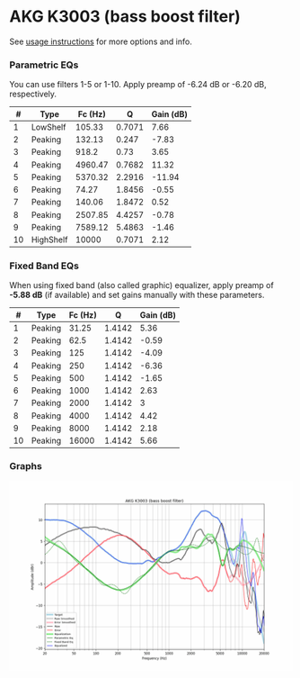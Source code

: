 # AKG K3003 (bass boost filter)
See [usage instructions](https://github.com/jaakkopasanen/AutoEq#usage) for more options and info.

### Parametric EQs
You can use filters 1-5 or 1-10. Apply preamp of -6.24 dB or -6.20 dB, respectively.

|   # | Type      |   Fc (Hz) |      Q |   Gain (dB) |
|-----|-----------|-----------|--------|-------------|
|   1 | LowShelf  |    105.33 | 0.7071 |        7.66 |
|   2 | Peaking   |    132.13 | 0.247  |       -7.83 |
|   3 | Peaking   |    918.2  | 0.73   |        3.65 |
|   4 | Peaking   |   4960.47 | 0.7682 |       11.32 |
|   5 | Peaking   |   5370.32 | 2.2916 |      -11.94 |
|   6 | Peaking   |     74.27 | 1.8456 |       -0.55 |
|   7 | Peaking   |    140.06 | 1.8472 |        0.52 |
|   8 | Peaking   |   2507.85 | 4.4257 |       -0.78 |
|   9 | Peaking   |   7589.12 | 5.4863 |       -1.46 |
|  10 | HighShelf |  10000    | 0.7071 |        2.12 |

### Fixed Band EQs
When using fixed band (also called graphic) equalizer, apply preamp of **-5.88 dB** (if available) and set gains manually with these parameters.

|   # | Type    |   Fc (Hz) |      Q |   Gain (dB) |
|-----|---------|-----------|--------|-------------|
|   1 | Peaking |     31.25 | 1.4142 |        5.36 |
|   2 | Peaking |     62.5  | 1.4142 |       -0.59 |
|   3 | Peaking |    125    | 1.4142 |       -4.09 |
|   4 | Peaking |    250    | 1.4142 |       -6.36 |
|   5 | Peaking |    500    | 1.4142 |       -1.65 |
|   6 | Peaking |   1000    | 1.4142 |        2.63 |
|   7 | Peaking |   2000    | 1.4142 |        3    |
|   8 | Peaking |   4000    | 1.4142 |        4.42 |
|   9 | Peaking |   8000    | 1.4142 |        2.18 |
|  10 | Peaking |  16000    | 1.4142 |        5.66 |

### Graphs
![](./AKG%20K3003%20(bass%20boost%20filter).png)
